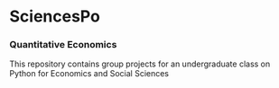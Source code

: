 # SciencesPo
### Quantitative Economics

This repository contains group projects for an undergraduate class on Python for Economics and Social Sciences
